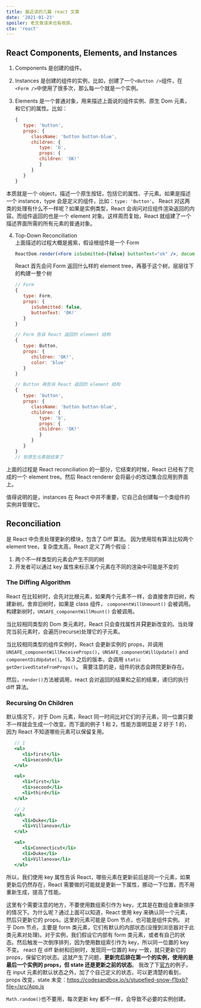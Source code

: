 ```yaml
---
title: 最近读的几篇 react 文章
date: '2021-01-23'
spoiler: 老文章读来也有收获。
cta: 'react'
---
```


## React Components, Elements, and Instances

1. Components 是创建的组件。

2. Instances 是创建的组件的实例，比如，创建了一个`<Button />`组件，在`<Form />`中使用了很多次，那么每一个就是一个实例。

3. Elements 是一个普通对象，用来描述上面说的组件实例、原生 Dom 元素，和它们的属性。比如：

   ```jsx
   {
      type: 'button',
      props: {
         className: 'button button-blue',
         children: {
            type: 'b',
            props: {
            children: 'OK!'
            }
         }
      }
   }
   ```
本质就是一个 object，描述一个原生按钮，包括它的属性、子元素。如果是描述一个 instance，type 会是定义的组件，比如：`type: 'Button'`。
React 对这两类的处理有什么不一样呢？如果是实例类型，React 会询问对应组件渲染返回的内容。而组件返回的也是一个 element 对象。这样周而复始，React 就组建了一个描述界面所需的所有元素的普通对象。

4. Top-Down Reconciliation  
上面描述的过程大概是酱紫，假设根组件是一个 Form

   ```jsx
   ReactDom.render(<Form isSubmitted={false} buttonText="ok" />, document.queryElementById('root'))
   ```
   React 首先会问 Form 返回什么样的 element tree，再基于这个树，层层往下的构建一整个树
   ```jsx
   // Form
   {
      type: Form,
      props: {
         isSubmitted: false,
         buttonText: 'OK!'
      }
   }

   // Form 告诉 React 返回的 element 结构
   {
      type: Button,
      props: {
         children: 'OK!',
         color: 'blue'
      }
   }

   // Button 再告诉 React 返回的 element 结构
   {
      type: 'button',
      props: {
         className: 'button button-blue',
         children: {
            type: 'b',
            props: {
            children: 'OK!'
            }
         }
      }
   }
   // 到原生元素就结束了
   ```
上面的过程是 React reconciliation 的一部分，它结束的时候，React 已经有了完成的一个 element tree。然后 React renderer 会将最小的改动集合应用到界面上。

值得说明的是，instances 在 React 中并不重要，它自己会创建每一个类组件的实例并管理它。

## Reconciliation
是 React 中负责处理更新的模块，包含了 Diff 算法。
因为使用现有算法比较两个 element tree，复杂度太高，React 定义了两个假设：
   1. 两个不一样类型的元素会产生不同的树
   2. 开发者可以通过 key 属性来标示某个元素在不同的渲染中可能是不变的
### The Diffing Algorithm
React 在比较树时，会先对比根元素，如果两个元素不一样，会直接舍弃旧树，构建新树。舍弃旧树时，如果是 class 组件， `componentWillUnmount()` 会被调用。构建新树时，`UNSAFE_componentWillMount()` 会被调用。

当比较相同类型的 Dom 类元素时，React 只会查找属性并**只**更新改变的。当处理完当前元素时，会遍历(recurse)处理它的子元素。

当比较相同类型的组件实例时，React 会更新实例的 props，并调用 `UNSAFE_componentWillReceiveProps()`，`UNSAFE_componentWillUpdate()` and `componentDidUpdate()`。16.3 之后的版本，会调用 `static getDerivedStateFromProps()`。
需要注意的是，组件的状态会跨院更新存在。

然后，`render()`方法被调用，react 会对返回的结果和之前的结果，递归的执行 diff 算法。


### Recursing On Children
默认情况下，对于 Dom 元素，React 同一时间比对它们的子元素，同一位置只要不一样就会生成一个改变。而下面的例子 1 和 2，性能方面明显是 2 好于 1 的，因为 React 不知道哪些元素可以保留复用。
   ```jsx
      // 1
      <ul>
         <li>first</li>
         <li>second</li>
      </ul>

      <ul>
         <li>first</li>
         <li>second</li>
         <li>third</li>
      </ul>
   ```

   ```jsx
      // 2
      <ul>
         <li>Duke</li>
         <li>Villanova</li>
      </ul>

      <ul>
         <li>Connecticut</li>
         <li>Duke</li>
         <li>Villanova</li>
      </ul>
   ```

所以，我们使用 key 属性告诉 React，哪些元素在更新前后是同一个元素，如果更新后仍然存在，React 需要做的可能就是更新一下属性，挪动一下位置，而不用重新生成，提高了性能。

这里有个需要注意的地方，不要使用数组索引作为 key，尤其是在数组会重新排序的情况下。为什么呢？通过上面可以知道，React 使用 key 来确认同一个元素，然后只更新它的 props。这里的元素可能是 Dom 节点，也可能是组件实例。
对于 Dom 节点，主要是 form 类元素，它们有默认的内部状态(没搜到浏览器对于此类元素对处理)。对于实例，我们假设它内部有 form 类元素，或者有自己的状态。然后触发一次倒序排列，因为使用数组索引作为 key，所以同一位置的 key 不变。
react 在 diff 新树和旧树时，发现同一位置的 key 一致，就只更新它的 props，保留它的状态。这就产生了问题，**更新完后排在第一个的实例，使用的是最后一个实例的 props，但 state 还是更新之前的状态**。
我改了下[官方](https://reactjs.org/redirect-to-codepen/reconciliation/index-used-as-key)的例子，在 input 元素的默认状态之外，加了个自己定义的状态，可以更清楚的看到，props 改变，state 未变：https://codesandbox.io/s/stupefied-snow-f1bxb?file=/src/App.js

`Math.random()`也不要用，每次更新 key 都不一样，会导致不必要的实例创建。
